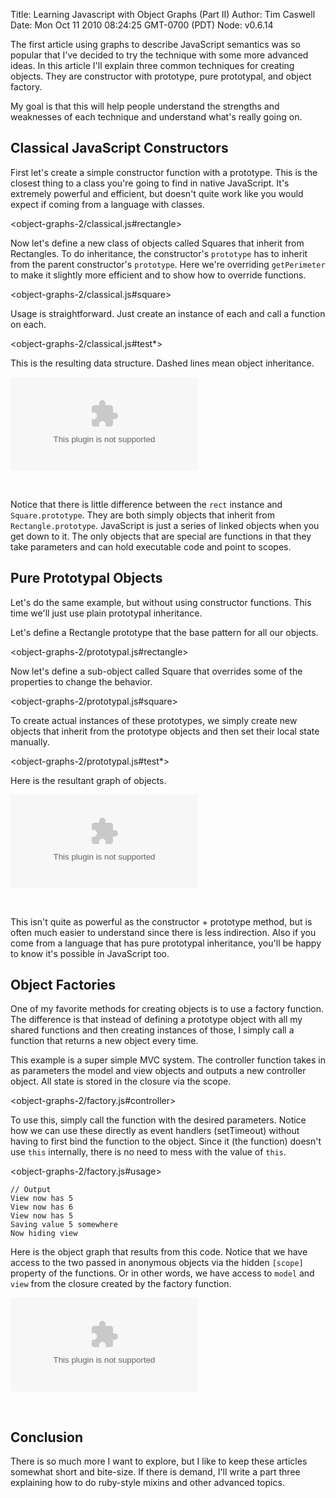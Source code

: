 Title: Learning Javascript with Object Graphs (Part II)
Author: Tim Caswell
Date: Mon Oct 11 2010 08:24:25 GMT-0700 (PDT)
Node: v0.6.14

The first article using graphs to describe JavaScript semantics was so popular that I've decided to try the technique with some more advanced ideas.  In this article I'll explain three common techniques for creating objects.  They are constructor with prototype, pure prototypal, and object factory.

My goal is that this will help people understand the strengths and weaknesses of each technique and understand what's really going on.

## Classical JavaScript Constructors

First let's create a simple constructor function with a prototype.  This is the closest thing to a class you're going to find in native JavaScript.  It's extremely powerful and efficient, but doesn't quite work like you would expect if coming from a language with classes.

<object-graphs-2/classical.js#rectangle>

Now let's define a new class of objects called Squares that inherit from Rectangles.  To do inheritance, the constructor's `prototype` has to inherit from the parent constructor's `prototype`.  Here we're overriding `getPerimeter` to make it slightly more efficient and to show how to override functions.

<object-graphs-2/classical.js#square>

Usage is straightforward.  Just create an instance of each and call a function on each.

<object-graphs-2/classical.js#test*>

This is the resulting data structure.  Dashed lines mean object inheritance.

![classical](object-graphs-2/classical.dot)

<br style="clear:left"/>

Notice that there is little difference between the `rect` instance and `Square.prototype`.  They are both simply objects that inherit from `Rectangle.prototype`.  JavaScript is just a series of linked objects when you get down to it.  The only objects that are special are functions in that they take parameters and can hold executable code and point to scopes.

## Pure Prototypal Objects

Let's do the same example, but without using constructor functions.  This time we'll just use plain prototypal inheritance.

Let's define a Rectangle prototype that the base pattern for all our objects.

<object-graphs-2/prototypal.js#rectangle>

Now let's define a sub-object called Square that overrides some of the properties to change the behavior.

<object-graphs-2/prototypal.js#square>

To create actual instances of these prototypes, we simply create new objects that inherit from the prototype objects and then set their local state manually.

<object-graphs-2/prototypal.js#test*>

Here is the resultant graph of objects.

![classical](object-graphs-2/prototypal.dot)

<br style="clear:left"/>

This isn't quite as powerful as the constructor + prototype method, but is often much easier to understand since there is less indirection.  Also if you come from a language that has pure prototypal inheritance, you'll be happy to know it's possible in JavaScript too.

## Object Factories

One of my favorite methods for creating objects is to use a factory function.  The difference is that instead of defining a prototype object with all my shared functions and then creating instances of those, I simply call a function that returns a new object every time.  

This example is a super simple MVC system.  The controller function takes in as parameters the model and view objects and outputs a new controller object.  All state is stored in the closure via the scope.

<object-graphs-2/factory.js#controller>

To use this, simply call the function with the desired parameters.  Notice how we can use these directly as event handlers (setTimeout) without having to first bind the function to the object.  Since it (the function) doesn't use `this` internally, there is no need to mess with the value of `this`.

<object-graphs-2/factory.js#usage>

    // Output
    View now has 5
    View now has 6
    View now has 5
    Saving value 5 somewhere
    Now hiding view

Here is the object graph that results from this code.  Notice that we have access to the two passed in anonymous objects via the hidden `[scope]` property of the functions.  Or in other words, we have access to `model` and `view` from the closure created by the factory function.

![factory](object-graphs-2/factory.dot)

<br style="clear:left"/>

## Conclusion

There is so much more I want to explore, but I like to keep these articles somewhat short and bite-size.  If there is demand, I'll write a part three explaining how to do ruby-style mixins and other advanced topics.
